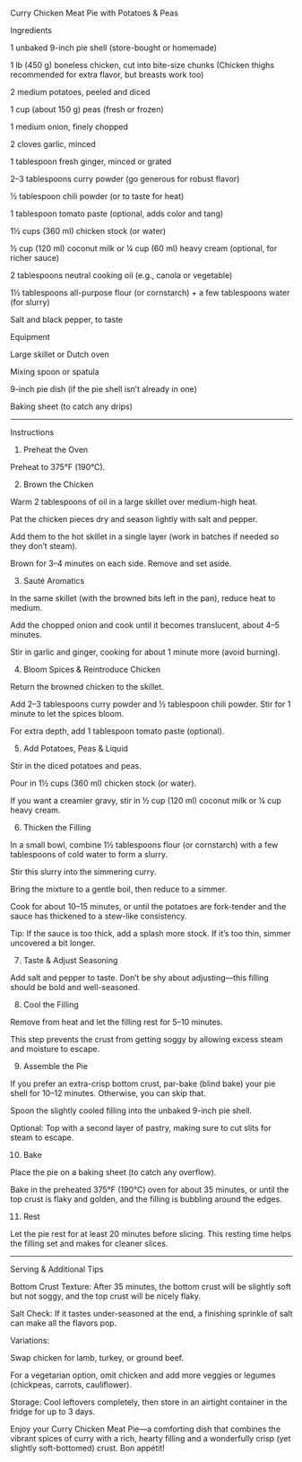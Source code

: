 Curry Chicken Meat Pie with Potatoes & Peas

Ingredients

1 unbaked 9-inch pie shell (store-bought or homemade)

1 lb (450 g) boneless chicken, cut into bite-size chunks
(Chicken thighs recommended for extra flavor, but breasts work too)

2 medium potatoes, peeled and diced

1 cup (about 150 g) peas (fresh or frozen)

1 medium onion, finely chopped

2 cloves garlic, minced

1 tablespoon fresh ginger, minced or grated

2–3 tablespoons curry powder (go generous for robust flavor)

½ tablespoon chili powder (or to taste for heat)

1 tablespoon tomato paste (optional, adds color and tang)

1½ cups (360 ml) chicken stock (or water)

½ cup (120 ml) coconut milk or ¼ cup (60 ml) heavy cream (optional, for richer sauce)

2 tablespoons neutral cooking oil (e.g., canola or vegetable)

1½ tablespoons all-purpose flour (or cornstarch) + a few tablespoons water (for slurry)

Salt and black pepper, to taste


Equipment

Large skillet or Dutch oven

Mixing spoon or spatula

9-inch pie dish (if the pie shell isn’t already in one)

Baking sheet (to catch any drips)



---

Instructions

1. Preheat the Oven

Preheat to 375°F (190°C).



2. Brown the Chicken

Warm 2 tablespoons of oil in a large skillet over medium-high heat.

Pat the chicken pieces dry and season lightly with salt and pepper.

Add them to the hot skillet in a single layer (work in batches if needed so they don’t steam).

Brown for 3–4 minutes on each side. Remove and set aside.



3. Sauté Aromatics

In the same skillet (with the browned bits left in the pan), reduce heat to medium.

Add the chopped onion and cook until it becomes translucent, about 4–5 minutes.

Stir in garlic and ginger, cooking for about 1 minute more (avoid burning).



4. Bloom Spices & Reintroduce Chicken

Return the browned chicken to the skillet.

Add 2–3 tablespoons curry powder and ½ tablespoon chili powder. Stir for 1 minute to let the spices bloom.

For extra depth, add 1 tablespoon tomato paste (optional).



5. Add Potatoes, Peas & Liquid

Stir in the diced potatoes and peas.

Pour in 1½ cups (360 ml) chicken stock (or water).

If you want a creamier gravy, stir in ½ cup (120 ml) coconut milk or ¼ cup heavy cream.



6. Thicken the Filling

In a small bowl, combine 1½ tablespoons flour (or cornstarch) with a few tablespoons of cold water to form a slurry.

Stir this slurry into the simmering curry.

Bring the mixture to a gentle boil, then reduce to a simmer.

Cook for about 10–15 minutes, or until the potatoes are fork-tender and the sauce has thickened to a stew-like consistency.

Tip: If the sauce is too thick, add a splash more stock. If it’s too thin, simmer uncovered a bit longer.




7. Taste & Adjust Seasoning

Add salt and pepper to taste. Don’t be shy about adjusting—this filling should be bold and well-seasoned.



8. Cool the Filling

Remove from heat and let the filling rest for 5–10 minutes.

This step prevents the crust from getting soggy by allowing excess steam and moisture to escape.



9. Assemble the Pie

If you prefer an extra-crisp bottom crust, par-bake (blind bake) your pie shell for 10–12 minutes. Otherwise, you can skip that.

Spoon the slightly cooled filling into the unbaked 9-inch pie shell.

Optional: Top with a second layer of pastry, making sure to cut slits for steam to escape.



10. Bake



Place the pie on a baking sheet (to catch any overflow).

Bake in the preheated 375°F (190°C) oven for about 35 minutes, or until the top crust is flaky and golden, and the filling is bubbling around the edges.


11. Rest



Let the pie rest for at least 20 minutes before slicing. This resting time helps the filling set and makes for cleaner slices.



---

Serving & Additional Tips

Bottom Crust Texture: After 35 minutes, the bottom crust will be slightly soft but not soggy, and the top crust will be nicely flaky.

Salt Check: If it tastes under-seasoned at the end, a finishing sprinkle of salt can make all the flavors pop.

Variations:

Swap chicken for lamb, turkey, or ground beef.

For a vegetarian option, omit chicken and add more veggies or legumes (chickpeas, carrots, cauliflower).


Storage: Cool leftovers completely, then store in an airtight container in the fridge for up to 3 days.


Enjoy your Curry Chicken Meat Pie—a comforting dish that combines the vibrant spices of curry with a rich, hearty filling and a wonderfully crisp (yet slightly soft-bottomed) crust. Bon appétit!

